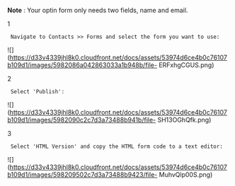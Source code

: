 **Note** : Your optin form only needs two fields, name and email.

1

     Navigate to Contacts >> Forms and select the form you want to use: 

![](https://d33v4339jhl8k0.cloudfront.net/docs/assets/53974d6ce4b0c76107b109d1/images/5982086a042863033a1b948b/file-
ERFxhgCGUS.png)

2

     Select 'Publish': 

![](https://d33v4339jhl8k0.cloudfront.net/docs/assets/53974d6ce4b0c76107b109d1/images/5982090c2c7d3a73488b941b/file-
SH13OGhQfk.png)

3

     Select 'HTML Version' and copy the HTML form code to a text editor: 

![](https://d33v4339jhl8k0.cloudfront.net/docs/assets/53974d6ce4b0c76107b109d1/images/598209502c7d3a73488b9423/file-
MuhvQlp00S.png)

